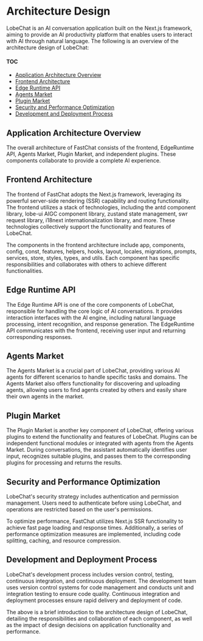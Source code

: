 # Architecture Design

LobeChat is an AI conversation application built on the Next.js framework, aiming to provide an AI productivity platform that enables users to interact with AI through natural language. The following is an overview of the architecture design of LobeChat:

#### TOC

- [Application Architecture Overview](#application-architecture-overview)
- [Frontend Architecture](#frontend-architecture)
- [Edge Runtime API](#edge-runtime-api)
- [Agents Market](#agents-market)
- [Plugin Market](#plugin-market)
- [Security and Performance Optimization](#security-and-performance-optimization)
- [Development and Deployment Process](#development-and-deployment-process)

## Application Architecture Overview

The overall architecture of FastChat consists of the frontend, EdgeRuntime API, Agents Market, Plugin Market, and independent plugins. These components collaborate to provide a complete AI experience.

## Frontend Architecture

The frontend of FastChat adopts the Next.js framework, leveraging its powerful server-side rendering (SSR) capability and routing functionality. The frontend utilizes a stack of technologies, including the antd component library, lobe-ui AIGC component library, zustand state management, swr request library, i18next internationalization library, and more. These technologies collectively support the functionality and features of LobeChat.

The components in the frontend architecture include app, components, config, const, features, helpers, hooks, layout, locales, migrations, prompts, services, store, styles, types, and utils. Each component has specific responsibilities and collaborates with others to achieve different functionalities.

## Edge Runtime API

The Edge Runtime API is one of the core components of LobeChat, responsible for handling the core logic of AI conversations. It provides interaction interfaces with the AI engine, including natural language processing, intent recognition, and response generation. The EdgeRuntime API communicates with the frontend, receiving user input and returning corresponding responses.

## Agents Market

The Agents Market is a crucial part of LobeChat, providing various AI agents for different scenarios to handle specific tasks and domains. The Agents Market also offers functionality for discovering and uploading agents, allowing users to find agents created by others and easily share their own agents in the market.

## Plugin Market

The Plugin Market is another key component of LobeChat, offering various plugins to extend the functionality and features of LobeChat. Plugins can be independent functional modules or integrated with agents from the Agents Market. During conversations, the assistant automatically identifies user input, recognizes suitable plugins, and passes them to the corresponding plugins for processing and returns the results.

## Security and Performance Optimization

LobeChat's security strategy includes authentication and permission management. Users need to authenticate before using LobeChat, and operations are restricted based on the user's permissions.

To optimize performance, FastChat utilizes Next.js SSR functionality to achieve fast page loading and response times. Additionally, a series of performance optimization measures are implemented, including code splitting, caching, and resource compression.

## Development and Deployment Process

LobeChat's development process includes version control, testing, continuous integration, and continuous deployment. The development team uses version control systems for code management and conducts unit and integration testing to ensure code quality. Continuous integration and deployment processes ensure rapid delivery and deployment of code.

The above is a brief introduction to the architecture design of LobeChat, detailing the responsibilities and collaboration of each component, as well as the impact of design decisions on application functionality and performance.
